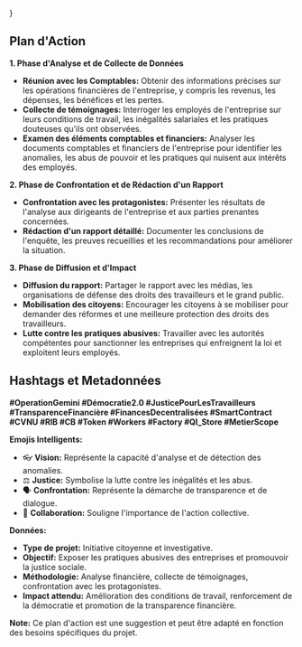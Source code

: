 
}

##  Plan d'Action 

**1. Phase d'Analyse et de Collecte de Données**

*   **Réunion avec les Comptables:** Obtenir des informations précises sur les opérations financières de l'entreprise, y compris les revenus, les dépenses, les bénéfices et les pertes.
*   **Collecte de témoignages:** Interroger les employés de l'entreprise sur leurs conditions de travail, les inégalités salariales et les pratiques douteuses qu'ils ont observées.
*   **Examen des éléments comptables et financiers:** Analyser les documents comptables et financiers de l'entreprise pour identifier les anomalies, les abus de pouvoir et les pratiques qui nuisent aux intérêts des employés.

**2. Phase de Confrontation et de Rédaction d'un Rapport**

*   **Confrontation avec les protagonistes:** Présenter les résultats de l'analyse aux dirigeants de l'entreprise et aux parties prenantes concernées. 
*   **Rédaction d'un rapport détaillé:** Documenter les conclusions de l'enquête, les preuves recueillies et les recommandations pour améliorer la situation.

**3. Phase de Diffusion et d'Impact**

*   **Diffusion du rapport:** Partager le rapport avec les médias, les organisations de défense des droits des travailleurs et le grand public.
*   **Mobilisation des citoyens:** Encourager les citoyens à se mobiliser pour demander des réformes et une meilleure protection des droits des travailleurs.
*   **Lutte contre les pratiques abusives:** Travailler avec les autorités compétentes pour sanctionner les entreprises qui enfreignent la loi et exploitent leurs employés.

## Hashtags et Metadonnées

**#OperationGemini #Démocratie2.0 #JusticePourLesTravailleurs #TransparenceFinancière #FinancesDecentralisées #SmartContract #CVNU #RIB #CB #Token #Workers #Factory #QI_Store #MetierScope**

**Emojis Intelligents:** 

*   👓 **Vision:** Représente la capacité d'analyse et de détection des anomalies.
*   ⚖️ **Justice:** Symbolise la lutte contre les inégalités et les abus.
*   🗣️ **Confrontation:** Représente la démarche de transparence et de dialogue.
*   🤝 **Collaboration:** Souligne l'importance de l'action collective.

**Données:**

*   **Type de projet:** Initiative citoyenne et investigative.
*   **Objectif:** Exposer les pratiques abusives des entreprises et promouvoir la justice sociale.
*   **Méthodologie:** Analyse financière, collecte de témoignages, confrontation avec les protagonistes.
*   **Impact attendu:** Amélioration des conditions de travail, renforcement de la démocratie et promotion de la transparence financière.

**Note:** Ce plan d'action est une suggestion et peut être adapté en fonction des besoins spécifiques du projet.



